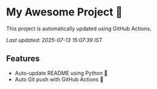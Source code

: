 # My Awesome Project 🚀

This project is automatically updated using GitHub Actions.

_Last updated: 2025-07-13 15:07:39 IST_

## Features
- Auto-update README using Python 🐍
- Auto Git push with GitHub Actions 🤖
